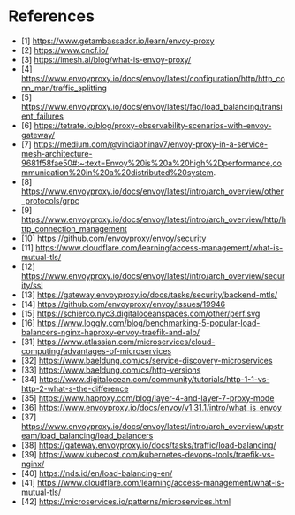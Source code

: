 # References

- [1] https://www.getambassador.io/learn/envoy-proxy
- [2] https://www.cncf.io/
- [3] https://imesh.ai/blog/what-is-envoy-proxy/
- [4] https://www.envoyproxy.io/docs/envoy/latest/configuration/http/http_conn_man/traffic_splitting
- [5] https://www.envoyproxy.io/docs/envoy/latest/faq/load_balancing/transient_failures
- [6] https://tetrate.io/blog/proxy-observability-scenarios-with-envoy-gateway/
- [7] https://medium.com/@vinciabhinav7/envoy-proxy-in-a-service-mesh-architecture-9681f58fae50#:~:text=Envoy%20is%20a%20high%2Dperformance,communication%20in%20a%20distributed%20system.
- [8] https://www.envoyproxy.io/docs/envoy/latest/intro/arch_overview/other_protocols/grpc
- [9] https://www.envoyproxy.io/docs/envoy/latest/intro/arch_overview/http/http_connection_management
- [10] https://github.com/envoyproxy/envoy/security
- [11] https://www.cloudflare.com/learning/access-management/what-is-mutual-tls/
- [12] https://www.envoyproxy.io/docs/envoy/latest/intro/arch_overview/security/ssl
- [13] https://gateway.envoyproxy.io/docs/tasks/security/backend-mtls/
- [14] https://github.com/envoyproxy/envoy/issues/19946
- [15] https://schierco.nyc3.digitaloceanspaces.com/other/perf.svg
- [16] https://www.loggly.com/blog/benchmarking-5-popular-load-balancers-nginx-haproxy-envoy-traefik-and-alb/
- [31] https://www.atlassian.com/microservices/cloud-computing/advantages-of-microservices
- [32] https://www.baeldung.com/cs/service-discovery-microservices
- [33] https://www.baeldung.com/cs/http-versions
- [34] https://www.digitalocean.com/community/tutorials/http-1-1-vs-http-2-what-s-the-difference
- [35] https://www.haproxy.com/blog/layer-4-and-layer-7-proxy-mode
- [36] https://www.envoyproxy.io/docs/envoy/v1.31.1/intro/what_is_envoy
- [37] https://www.envoyproxy.io/docs/envoy/latest/intro/arch_overview/upstream/load_balancing/load_balancers
- [38] https://gateway.envoyproxy.io/docs/tasks/traffic/load-balancing/
- [39] https://www.kubecost.com/kubernetes-devops-tools/traefik-vs-nginx/
- [40] https://nds.id/en/load-balancing-en/
- [41] https://www.cloudflare.com/learning/access-management/what-is-mutual-tls/
- [42] https://microservices.io/patterns/microservices.html